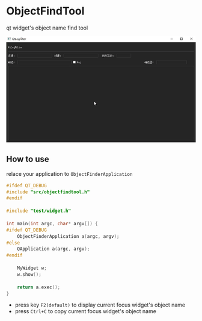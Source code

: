 # ObjectFindTool
qt widget's object name find tool

![image](https://github.com/daonvshu/ObjectFindTool/blob/master/screenshot/p0.gif?raw=true)
## How to use
relace your application to `ObjectFinderApplication`
```cpp
#ifdef QT_DEBUG
#include "src/objectfindtool.h"
#endif

#include "test/widget.h"

int main(int argc, char* argv[]) {
#ifdef QT_DEBUG
    ObjectFinderApplication a(argc, argv);
#else
    QApplication a(argc, argv);
#endif

    MyWidget w;
    w.show();

    return a.exec();
}
```
- press key `F2(default)` to display current focus widget's object name
- press `Ctrl+C` to copy current focus widget's object name